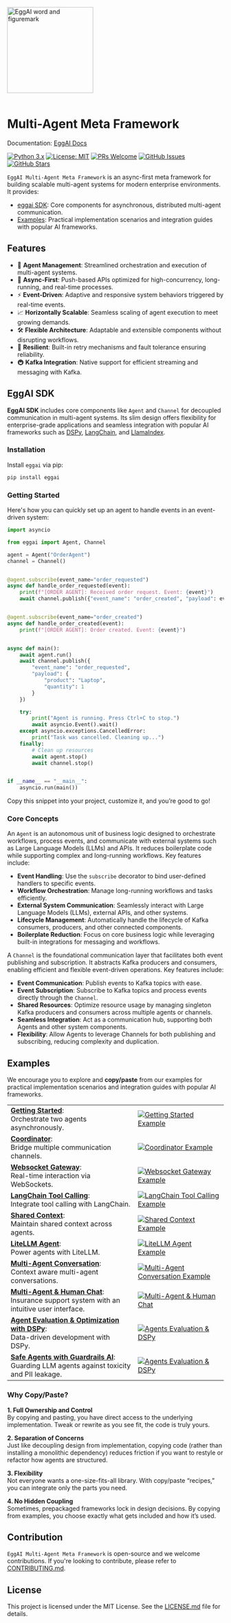 <img src="docs/docs/assets/eggai-word-and-figuremark.svg" alt="EggAI word and figuremark" width="200px" style="margin-bottom: 16px;" />

# Multi-Agent Meta Framework

Documentation: [EggAI Docs](https://docs.egg-ai.com/)

<!--start-->

[![Python 3.x](https://img.shields.io/badge/python-3.x-blue?style=for-the-badge&logo=python&logoColor=white)](https://www.python.org/downloads/)
[![License: MIT](https://img.shields.io/badge/License-MIT-green?style=for-the-badge&logo=opensourceinitiative&logoColor=white)](https://opensource.org/licenses/MIT)
[![PRs Welcome](https://img.shields.io/badge/PRs-welcome-brightgreen?style=for-the-badge&logo=github&logoColor=white)](https://github.com/eggai-tech/eggai/pulls)
[![GitHub Issues](https://img.shields.io/github/issues/eggai-tech/eggai?style=for-the-badge&logo=github&logoColor=white)](https://github.com/eggai-tech/eggai/issues)
[![GitHub Stars](https://img.shields.io/github/stars/eggai-tech/eggai?style=for-the-badge&logo=github&logoColor=white)](https://github.com/eggai-tech/eggai/stargazers)

`EggAI Multi-Agent Meta Framework` is an async-first meta framework for building scalable multi-agent systems for modern enterprise environments. It provides:

- <a href="#eggai-sdk">eggai SDK</a>: Core components for asynchronous, distributed multi-agent communication.
- <a href="#examples">Examples</a>: Practical implementation scenarios and integration guides with popular AI frameworks.

## Features

- 🤖 **Agent Management**: Streamlined orchestration and execution of multi-agent systems.
- 🚀 **Async-First**: Push-based APIs optimized for high-concurrency, long-running, and real-time processes.
- ⚡ **Event-Driven**: Adaptive and responsive system behaviors triggered by real-time events.
- 📈 **Horizontally Scalable**: Seamless scaling of agent execution to meet growing demands.
- 🛠 **Flexible Architecture**: Adaptable and extensible components without disrupting workflows.
- 🔄 **Resilient**: Built-in retry mechanisms and fault tolerance ensuring reliability.
- 🚇 **Kafka Integration**: Native support for efficient streaming and messaging with Kafka.

## EggAI SDK

**EggAI SDK** includes core components like `Agent` and `Channel` for decoupled communication in multi-agent systems. Its slim design offers flexibility for enterprise-grade applications and seamless integration with popular AI frameworks such as [DSPy](https://dspy.ai/), [LangChain](https://www.langchain.com/), and [LlamaIndex](https://www.llamaindex.ai/).

### Installation

Install `eggai` via pip:

```bash
pip install eggai
```

### Getting Started

Here's how you can quickly set up an agent to handle events in an event-driven system:

```python
import asyncio

from eggai import Agent, Channel

agent = Agent("OrderAgent")
channel = Channel()


@agent.subscribe(event_name="order_requested")
async def handle_order_requested(event):
    print(f"[ORDER AGENT]: Received order request. Event: {event}")
    await channel.publish({"event_name": "order_created", "payload": event})


@agent.subscribe(event_name="order_created")
async def handle_order_created(event):
    print(f"[ORDER AGENT]: Order created. Event: {event}")


async def main():
    await agent.run()
    await channel.publish({
        "event_name": "order_requested",
        "payload": {
            "product": "Laptop",
            "quantity": 1
        }
    })

    try:
        print("Agent is running. Press Ctrl+C to stop.")
        await asyncio.Event().wait()
    except asyncio.exceptions.CancelledError:
        print("Task was cancelled. Cleaning up...")
    finally:
        # Clean up resources
        await agent.stop()
        await channel.stop()


if __name__ == "__main__":
    asyncio.run(main())
```

Copy this snippet into your project, customize it, and you’re good to go!

### Core Concepts

An `Agent` is an autonomous unit of business logic designed to orchestrate workflows, process events, and communicate with external systems such as Large Language Models (LLMs) and APIs. It reduces boilerplate code while supporting complex and long-running workflows. Key features include:

- **Event Handling**: Use the `subscribe` decorator to bind user-defined handlers to specific events.
- **Workflow Orchestration**: Manage long-running workflows and tasks efficiently.
- **External System Communication**: Seamlessly interact with Large Language Models (LLMs), external APIs, and other systems.
- **Lifecycle Management**: Automatically handle the lifecycle of Kafka consumers, producers, and other connected components.
- **Boilerplate Reduction**: Focus on core business logic while leveraging built-in integrations for messaging and workflows.

A `Channel` is the foundational communication layer that facilitates both event publishing and subscription.
It abstracts Kafka producers and consumers, enabling efficient and flexible event-driven operations. Key features include:

- **Event Communication**: Publish events to Kafka topics with ease.
- **Event Subscription**: Subscribe to Kafka topics and process events directly through the `Channel`.
- **Shared Resources**: Optimize resource usage by managing singleton Kafka producers and consumers across multiple agents or channels.
- **Seamless Integration**: Act as a communication hub, supporting both Agents and other system components.
- **Flexibility**: Allow Agents to leverage Channels for both publishing and subscribing, reducing complexity and duplication.

<!--end-->

## Examples

We encourage you to explore and **copy/paste** from our examples for practical implementation scenarios and integration guides with popular AI frameworks.

<table>
  <tbody>
    <tr>
      <td>
        <a href="examples/getting_started"><strong>Getting Started</strong></a>:<br/>
        Orchestrate two agents asynchronously.
      </td>
      <td>
        <a href="examples/getting_started">
          <img src="docs/docs/assets/example-00.png" alt="Getting Started Example"/>
        </a>
      </td>
    </tr>
    <tr>
      <td>
        <a href="examples/coordinator"><strong>Coordinator</strong></a>:<br/>
        Bridge multiple communication channels.
      </td>
      <td>
        <a href="examples/coordinator">
          <img src="docs/docs/assets/example-01.png" alt="Coordinator Example"/>
        </a>
      </td>
    </tr>
    <tr>
      <td>
        <a href="examples/websocket_gateway"><strong>Websocket Gateway</strong></a>:<br/>
        Real-time interaction via WebSockets.
      </td>
      <td>
        <a href="examples/websocket_gateway">
          <img src="docs/docs/assets/example-02.png" alt="Websocket Gateway Example"/>
        </a>
      </td>
    </tr>
    <tr>
      <td>
        <a href="examples/langchain_tool_calling"><strong>LangChain Tool Calling</strong></a>:<br/>
        Integrate tool calling with LangChain.
      </td>
      <td>
        <a href="examples/langchain_tool_calling">
          <img src="docs/docs/assets/example-03.png" alt="LangChain Tool Calling Example"/>
        </a>
      </td>
    </tr>
    <tr>
      <td>
        <a href="examples/shared_context"><strong>Shared Context</strong></a>:<br/>
        Maintain shared context across agents.
      </td>
      <td>
        <a href="examples/shared_context">
          <img src="docs/docs/assets/example-04.png" alt="Shared Context Example"/>
        </a>
      </td>
    </tr>
    <tr>
      <td>
        <a href="examples/litellm_agent"><strong>LiteLLM Agent</strong></a>:<br/>
        Power agents with LiteLLM.
      </td>
      <td>
        <a href="examples/litellm_agent">
          <img src="docs/docs/assets/example-05.png" alt="LiteLLM Agent Example"/>
        </a>
      </td>
    </tr>
    <tr>
      <td>
        <a href="examples/multi_agent_conversation"><strong>Multi-Agent Conversation</strong></a>:<br/>
        Context aware multi-agent conversations.
      </td>
      <td>
        <a href="examples/multi_agent_conversation">
          <img src="docs/docs/assets/example-06.png" alt="Multi-Agent Conversation Example"/>
        </a>
      </td>
    </tr>
    <tr>
      <td>
        <a href="examples/multi_agent_human_chat"><strong>Multi-Agent & Human Chat</strong></a>:<br/>
        Insurance support system with an intuitive user interface.
      </td>
      <td>
        <a href="examples/multi_agent_human_chat">
          <img src="docs/docs/assets/multi-agent-human-chat.png" alt="Multi-Agent & Human Chat"/>
        </a>
      </td>
    </tr>
    <tr>
      <td>
        <a href="examples/agent_evaluation_dspy"><strong>Agent Evaluation & Optimization with DSPy</strong></a>:<br/>
        Data-driven development with DSPy.
      </td>
      <td>
        <a href="examples/agent_evaluation_dspy">
          <img src="docs/docs/assets/agent-evaluation-dspy.png" alt="Agents Evaluation & DSPy"/>
        </a>
      </td>
    </tr>
     <tr>
      <td>
        <a href="examples/agent_evaluation_dspy"><strong>Safe Agents with Guardrails AI</strong></a>:<br/>
        Guarding LLM agents against toxicity and PII leakage.
      </td>
      <td>
        <a href="examples/safe_agents_guardrails">
          <img src="docs/docs/assets/safe-agents-guardrails.png" alt="Agents Evaluation & DSPy"/>
        </a>
      </td>
    </tr>
  </tbody>
</table>

### Why Copy/Paste?

**1. Full Ownership and Control**  
By copying and pasting, you have direct access to the underlying implementation. Tweak or rewrite as you see fit, the code is truly yours.

**2. Separation of Concerns**  
Just like decoupling design from implementation, copying code (rather than installing a monolithic dependency) reduces friction if you want to restyle or refactor how agents are structured.

**3. Flexibility**  
Not everyone wants a one-size-fits-all library. With copy/paste “recipes,” you can integrate only the parts you need.

**4. No Hidden Coupling**  
Sometimes, prepackaged frameworks lock in design decisions. By copying from examples, you choose exactly what gets included and how it’s used.

## Contribution

`EggAI Multi-Agent Meta Framework` is open-source and we welcome contributions. If you're looking to contribute, please refer to [CONTRIBUTING.md](CONTRIBUTING.md).

## License

This project is licensed under the MIT License. See the [LICENSE.md](LICENSE.md) file for details.
